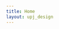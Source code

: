 ```yaml
---
title: Home
layout: upj_design
---
```


<div style="height:500px; margin-top: 70px; ">
<i class="fa-solid fa-user"></i>
</div>